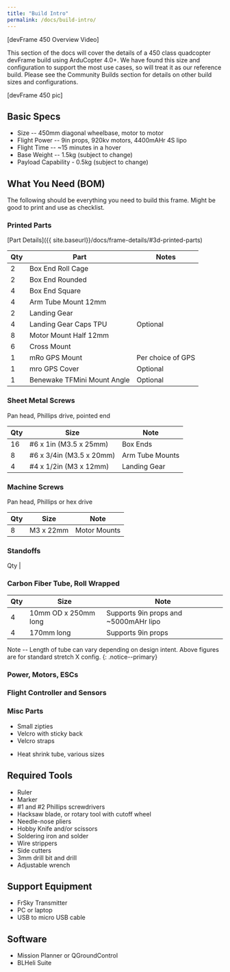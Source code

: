 ```yaml
---
title: "Build Intro"
permalink: /docs/build-intro/
---
```


[devFrame 450 Overview Video]

This section of the docs will cover the details of a 450 class quadcopter devFrame build using ArduCopter 4.0+.  We have found this size and configuration to support the most use cases, so will treat it as our reference build.  Please see the Community Builds section for details on other build sizes and configurations.

[devFrame 450 pic]

## Basic Specs
- Size -- 450mm diagonal wheelbase, motor to motor
- Flight Power -- 9in props, 920kv motors, 4400mAHr 4S lipo
- Flight Time -- ~15 minutes in a hover
- Base Weight -- 1.5kg (subject to change)
- Payload Capability - 0.5kg (subject to change)

## What You Need (BOM)
The following should be everything you need to build this frame.  Might be good to print and use as checklist.

### Printed Parts
[Part Details]({{ site.baseurl}}/docs/frame-details/#3d-printed-parts)

Qty | Part | Notes 
---|---|---
2 | Box End Roll Cage | 
2 | Box End Rounded | 
4 | Box End Square | 
4 | Arm Tube Mount 12mm | 
2 | Landing Gear | 
4 | Landing Gear Caps TPU | Optional 
8 | Motor Mount Half 12mm | 
6 | Cross Mount | 
1 | mRo GPS Mount | Per choice of GPS 
1 | mro GPS Cover | Optional 
1 | Benewake TFMini Mount Angle | Optional 


### Sheet Metal Screws 
Pan head, Phillips drive, pointed end

Qty | Size | Note
--- | --- | ---
16 | #6 x 1in (M3.5 x 25mm) | Box Ends 
8 | #6 x 3/4in (M3.5 x 20mm) | Arm Tube Mounts
4 | #4 x 1/2in (M3 x 12mm) | Landing Gear

### Machine Screws
Pan head, Phillips or hex drive

Qty | Size | Note
--- | --- | ---
8 | M3 x 22mm  |  Motor Mounts

### Standoffs

Qty | 

### Carbon Fiber Tube, Roll Wrapped

Qty | Size | Note
--- | --- | ---
4 | 10mm OD x 250mm long | Supports 9in props and ~5000mAHr lipo
4 |  170mm long | Supports 9in props

Note -- Length of tube can vary depending on design intent.  Above figures are for standard stretch X config.
{: .notice--primary}

### Power, Motors, ESCs

### Flight Controller and Sensors

### Misc Parts
* Small zipties
* Velcro with sticky back
* Velcro straps
- Heat shrink tube, various sizes

## Required Tools
- Ruler
- Marker
- #1 and #2 Phillips screwdrivers
- Hacksaw blade, or rotary tool with cutoff wheel
- Needle-nose pliers
- Hobby Knife and/or scissors
- Soldering iron and solder
- Wire strippers
- Side cutters
- 3mm drill bit and drill
- Adjustable wrench

## Support Equipment
- FrSky Transmitter 
- PC or laptop 
- USB to micro USB cable 

## Software
- Mission Planner or QGroundControl
- BLHeli Suite



